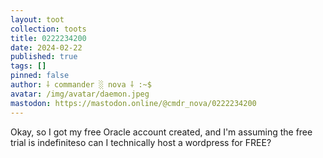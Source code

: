 ```yaml
---
layout: toot
collection: toots
title: 0222234200
date: 2024-02-22
published: true
tags: []
pinned: false
author: ⸸ commander ░ nova ⸸ :~$
avatar: /img/avatar/daemon.jpeg
mastodon: https://mastodon.online/@cmdr_nova/0222234200
---
```


Okay, so I got my free Oracle account created, and I'm assuming the free trial is indefiniteso can I technically host a wordpress for FREE?
